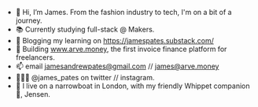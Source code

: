 - 👋 Hi, I’m James. From the fashion industry to tech, I'm on a bit of a journey.
- 📚 Currently studying full-stack @ Makers.
- 📔 Blogging my learning on https://jamespates.substack.com/
- 🌱 Building www.arve.money, the first invoice finance platform for freelancers. 
- 📫 email jamesandrewpates@gmail.com // james@arve.money
- 🧑🏼‍💻 @james_pates on twitter // instagram.
- 🚤 I live on a narrowboat in London, with my friendly Whippet companion 🐶, Jensen. 
<!---
jpates1/jpates1 is a ✨ special ✨ repository because its `README.md` (this file) appears on your GitHub profile.
You can click the Preview link to take a look at your changes.
--->
